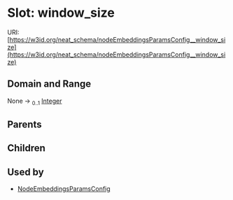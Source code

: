 
# Slot: window_size




URI: [https://w3id.org/neat_schema/nodeEmbeddingsParamsConfig__window_size](https://w3id.org/neat_schema/nodeEmbeddingsParamsConfig__window_size)


## Domain and Range

None &#8594;  <sub>0..1</sub> [Integer](types/Integer.md)

## Parents


## Children


## Used by

 * [NodeEmbeddingsParamsConfig](NodeEmbeddingsParamsConfig.md)
